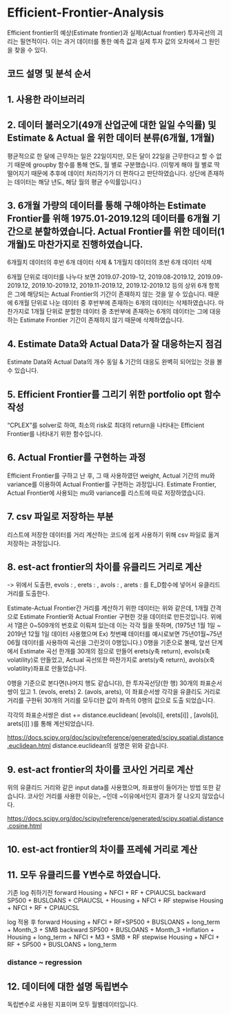 # Efficient-Frontier-Analysis
Efficient frontier의 예상(Estimate frontier)과 실제(Actual frontier) 투자곡선의 괴리는 필연적이다. 이는 과거 데이터를 통한 예측 값과 실제 투자 값의 오차에서 그 원인을 찾을 수 있다.

## 코드 설명 및 분석 순서


## 1. 사용한 라이브러리

## 2. 데이터 불러오기(49개 산업군에 대한 일일 수익률) 및 Estimate & Actual 을 위한 데이터 분류(6개월, 1개월)



평균적으로 한 달에 근무하는 일은 22일이지만, 모든 달이 22일을 근무한다고 할 수 없기 때문에 groupby 함수를 통해 연도, 월 별로 구분했습니다. (이렇게 해야 월 별로 딱 떨어지기 때문에 추후에 데이터 처리하기가 더 편하다고 판단하였습니다. 상단에 존재하는 데이터는 해당 년도, 해당 월의 평균 수익률입니다.)
## 3. 6개월 가량의 데이터를 통해 구해야하는 Estimate Frontier를 위해 1975.01-2019.12의 데이터를 6개월 기간으로 분할하였습니다. Actual Frontier를 위한 데이터(1개월)도 마찬가지로 진행하였습니다.
6개월치 데이터의 후반 6개 데이터 삭제 & 1개월치 데이터의 초반 6개 데이터 삭제

6개월 단위로 데이터를 나누다 보면 2019.07-2019-12, 2019.08-2019.12, 2019.09-2019.12, 2019.10-2019.12,
2019.11-2019.12, 2019.12-2019.12 등의 상위 6개 항목은 그에 해당되는 Actual Frontier의 기간이 존재하지 않는 것을 알 수 있습니다. 때문에 6개월 단위로 나눈 데이터 중 후반부에 존재하는 6개의 데이터는 삭제하였습니다. 마찬가지로 1개월 단위로 분할한 데이터 중 초반부에 존재하는 6개의 데이터는 그에 대응하는 Estimate Frontier 기간이 존재하지 않기 때문에 삭제하였습니다.

## 4. Estimate Data와 Actual Data가 잘 대응하는지 점검



Estimate Data와 Actual Data의 개수 동일 & 기간의 대응도 완벽히 되어있는 것을 볼 수 있습니다.





## 5. Efficient Frontier를 그리기 위한 portfolio opt 함수 작성


“CPLEX”를 solver로 하여, 최소의 risk로 최대의 return을 나타내는 Efficient Frontier를 나타내기 위한 함수입니다.

## 6. Actual Frontier를 구현하는 과정


Efficient Frontier를 구하고 난 후, 그 때 사용하였던 weight, Actual 기간의 mu와 variance를 이용하여 Actual Frontier를 구현하는 과정입니다. Estimate Frontier, Actual Frontier에 사용되는 mu와 variance를 리스트에 따로 저장하였습니다.





## 7. csv 파일로 저장하는 부분

리스트에 저장한 데이터를 거리 계산하는 코드에 쉽게 사용하기 위해 csv 파일로 옮겨 저장하는 과정입니다.

## 8. est-act frontier의 차이를 유클리드 거리로 계산 

-> 위에서 도출한, evols : , erets : , avols : ,  arets :  를 E_D함수에 넣어서 유클리드 거리를 도출한다.  

Estimate-Actual Frontier간 거리를 계산하기 위한 데이터는 위와 같은데,  1개월 간격으로 Estimate Frontier와 Actual Frontier 구현한 것을 데이터로 만든것입니다.
위에서 1열은 0~509개의 번호로 이뤄져 있는데 이는 각각 월을 뜻하며, (1975년 1월 1일 ~ 2019년 12월 1일 데이터 사용했으며 Ex) 첫번째 데이터를 예시로보면  75년01월~75년06월 데이터를 사용하여 곡선을 그린것이 0행입니다.) 
 0행을 기준으로 볼때, 앞선 단계에서 Estimate 곡선 한개를 30개의 점으로 만들어 erets(y축 return), evols(x축 volatility)로 만들었고, Actual 곡선또한 마찬가지로  arets(y축 return), avols(x축 volatility)좌표로 만들었습니다. 

 0행을 기준으로 본다면(나머지 행도 같습니다), 한 투자곡선당(한 행) 30개의 좌표순서쌍이 있고 1. (evols, erets) 2. (avols, arets), 이 좌표순서쌍 각각을 유클리도 거리로 거리를 구한뒤 30개의 거리를 모두더한 값이 좌측의 0행의 값으로 도출 되었습니다.

각각의 좌표순서쌍은 
dist += distance.euclidean(  [evols[i], erets[i]]    ,   [avols[i], arets[i]]  )를 통해 계산되었습니다.

https://docs.scipy.org/doc/scipy/reference/generated/scipy.spatial.distance.euclidean.html
distance.euclidean의 설명은 위와 같습니다. 

## 9.  est-act frontier의 차이를 코사인 거리로 계산

위의 유클리드 거리와 같은 input data를 사용했으며, 좌표쌍이 들어가는 방법 또한 같습니다. 코사인 거리를 사용한 이유는, ~인데 ~이유에서인지 결과가 잘 나오지 않았습니다.

https://docs.scipy.org/doc/scipy/reference/generated/scipy.spatial.distance.cosine.html





## 10.  est-act frontier의 차이를 프레쉐 거리로 계산 


## 11. 모두 유클리드를 Y변수로 하였습니다.

기존 log 취하기전 
forward
 Housing + NFCI + RF + CPIAUCSL
backward
SP500 + BUSLOANS + CPIAUCSL + Housing + NFCI + RF
stepwise
Housing + NFCI + RF + CPIAUCSL


log 적용 후
forward
Housing + NFCI + RF+SP500 + BUSLOANS + long_term + Month_3 + SMB
backward
SP500 + BUSLOANS + Month_3 +Inflation + Housing + long_term + NFCI + M3 + SMB + RF
stepwise
Housing + NFCI + RF + SP500 + BUSLOANS + long_term


### distance ~ regression
 
## 12.  데이터에 대한 설명 독립변수 

독립변수로 사용된 지표이며 모두 월별데이터입니다.

